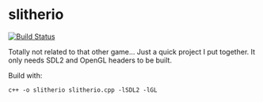 # slitherio
[![Build Status](https://travis-ci.org/dunnousername/slitherio.svg?branch=master)](https://travis-ci.org/dunnousername/slitherio)

Totally not related to that other game...
Just a quick project I put together. It only needs SDL2 and OpenGL headers to be built.

Build with:
```
c++ -o slitherio slitherio.cpp -lSDL2 -lGL
```
